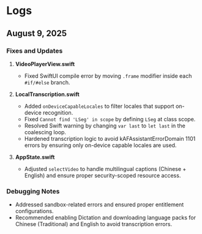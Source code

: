 # Logs

## August 9, 2025

### Fixes and Updates
1. **VideoPlayerView.swift**
   - Fixed SwiftUI compile error by moving `.frame` modifier inside each `#if/#else` branch.

2. **LocalTranscription.swift**
   - Added `onDeviceCapableLocales` to filter locales that support on-device recognition.
   - Fixed `Cannot find 'LSeg' in scope` by defining `LSeg` at class scope.
   - Resolved Swift warning by changing `var last` to `let last` in the coalescing loop.
   - Hardened transcription logic to avoid kAFAssistantErrorDomain 1101 errors by ensuring only on-device capable locales are used.

3. **AppState.swift**
   - Adjusted `selectVideo` to handle multilingual captions (Chinese + English) and ensure proper security-scoped resource access.

### Debugging Notes
- Addressed sandbox-related errors and ensured proper entitlement configurations.
- Recommended enabling Dictation and downloading language packs for Chinese (Traditional) and English to avoid transcription errors.